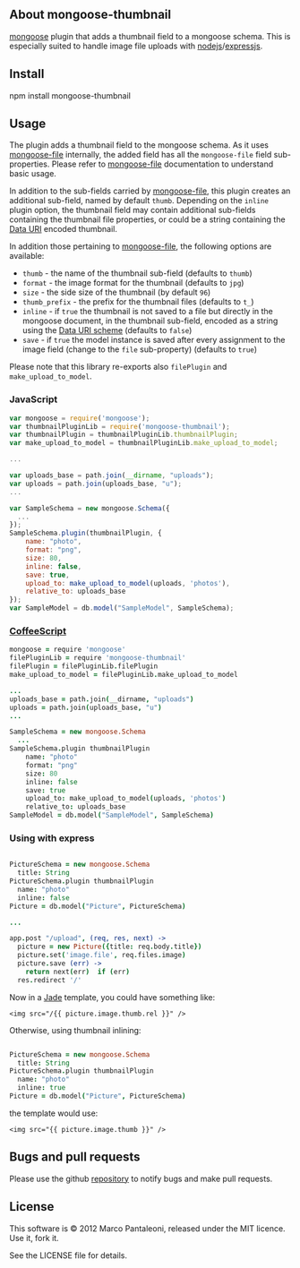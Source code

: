 ## About mongoose-thumbnail

[mongoose][] plugin that adds a thumbnail field to a mongoose schema.
This is especially suited to handle image file uploads with [nodejs][]/[expressjs][].

## Install

npm install mongoose-thumbnail

## Usage

The plugin adds a thumbnail field to the mongoose schema.
As it uses [mongoose-file][] internally, the added field has all the `mongoose-file` field sub-properties.
Please refer to [mongoose-file][] documentation to understand basic usage.

In addition to the sub-fields carried by [mongoose-file][], this plugin creates an additional sub-field, named by default `thumb`.
Depending on the `inline` plugin option, the thumbnail field may contain additional sub-fields containing the thumbnail file properties, or could be a string containing the [Data URI](http://en.wikipedia.org/wiki/Data_URI_scheme) encoded thumbnail.

In addition those pertaining to [mongoose-file][], the following options are available:

* `thumb` - the name of the thumbnail sub-field (defaults to `thumb`)
* `format` - the image format for the thumbnail (defaults to `jpg`)
* `size` - the side size of the thumbnail (by default `96`)
* `thumb_prefix` - the prefix for the thumbnail files (defaults to `t_`)
* `inline` - if `true` the thumbnail is not saved to a file but directly in the mongoose document, in the thumbnail sub-field, encoded as a string using the [Data URI scheme](http://en.wikipedia.org/wiki/Data_URI_scheme) (defaults to `false`)
* `save` - if `true` the model instance is saved after every assignment to the image field (change to the `file` sub-property) (defaults to `true`)

Please note that this library re-exports also `filePlugin` and `make_upload_to_model`.

### JavaScript

```javascript
var mongoose = require('mongoose');
var thumbnailPluginLib = require('mongoose-thumbnail');
var thumbnailPlugin = thumbnailPluginLib.thumbnailPlugin;
var make_upload_to_model = thumbnailPluginLib.make_upload_to_model;

...

var uploads_base = path.join(__dirname, "uploads");
var uploads = path.join(uploads_base, "u");
...

var SampleSchema = new mongoose.Schema({
  ...
});
SampleSchema.plugin(thumbnailPlugin, {
	name: "photo",
	format: "png",
	size: 80,
	inline: false,
	save: true,
	upload_to: make_upload_to_model(uploads, 'photos'),
	relative_to: uploads_base
});
var SampleModel = db.model("SampleModel", SampleSchema);
```

### [CoffeeScript][]

```coffeescript
mongoose = require 'mongoose'
filePluginLib = require 'mongoose-thumbnail'
filePlugin = filePluginLib.filePlugin
make_upload_to_model = filePluginLib.make_upload_to_model

...
uploads_base = path.join(__dirname, "uploads")
uploads = path.join(uploads_base, "u")
...

SampleSchema = new mongoose.Schema
  ...
SampleSchema.plugin thumbnailPlugin
	name: "photo"
	format: "png"
	size: 80
	inline: false
	save: true
	upload_to: make_upload_to_model(uploads, 'photos')
	relative_to: uploads_base
SampleModel = db.model("SampleModel", SampleSchema)
```

### Using with express

```coffeescript

PictureSchema = new mongoose.Schema
  title: String
PictureSchema.plugin thumbnailPlugin
  name: "photo"
  inline: false
Picture = db.model("Picture", PictureSchema)

...

app.post "/upload", (req, res, next) ->
  picture = new Picture({title: req.body.title})
  picture.set('image.file', req.files.image)
  picture.save (err) ->
    return next(err)  if (err)
  res.redirect '/'
```

Now in a [Jade][] template, you could have something like:

```
<img src="/{{ picture.image.thumb.rel }}" />
```

Otherwise, using thumbnail inlining:

```coffeescript

PictureSchema = new mongoose.Schema
  title: String
PictureSchema.plugin thumbnailPlugin
  name: "photo"
  inline: true
Picture = db.model("Picture", PictureSchema)
```

the template would use:

```
<img src="{{ picture.image.thumb }}" />
```

## Bugs and pull requests

Please use the github [repository][] to notify bugs and make pull requests.

## License

This software is © 2012 Marco Pantaleoni, released under the MIT licence. Use it, fork it.

See the LICENSE file for details.

[mongoose]: http://mongoosejs.com
[CoffeeScript]: http://jashkenas.github.com/coffee-script/
[nodejs]: http://nodejs.org/
[expressjs]: http://expressjs.com
[Mocha]: http://visionmedia.github.com/mocha/
[Jade]: http://jade-lang.com
[mongoose-file]: https://npmjs.org/package/mongoose-file
[repository]: http://github.com/panta/mongoose-thumbnail
